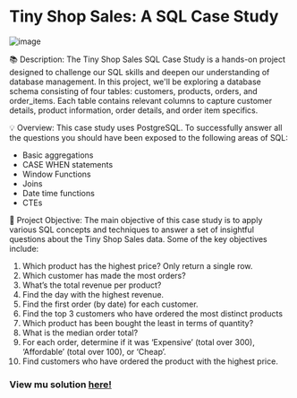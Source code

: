 # Tiny Shop Sales: A SQL Case Study
![image](https://github.com/rushalijain06/Tiny_Shop_Sales/assets/52796809/24c51a53-dbfc-45b5-924d-39ef3a25b646)

📚 Description: The Tiny Shop Sales SQL Case Study is a hands-on project designed to challenge our SQL skills and deepen our understanding of database management. In this project, we'll be exploring a database schema consisting of four tables: customers, products, orders, and order_items. Each table contains relevant columns to capture customer details, product information, order details, and order item specifics.

💡 Overview: This case study uses PostgreSQL. To successfully answer all the questions you should have been exposed to the following areas of SQL:

* Basic aggregations
* CASE WHEN statements
* Window Functions
* Joins
* Date time functions
* CTEs

🎯 Project Objective:
The main objective of this case study is to apply various SQL concepts and techniques to answer a set of insightful questions about the Tiny Shop Sales data. Some of the key objectives include:

1) Which product has the highest price? Only return a single row.
2) Which customer has made the most orders?
3) What’s the total revenue per product?
4) Find the day with the highest revenue.
5) Find the first order (by date) for each customer.
6) Find the top 3 customers who have ordered the most distinct products
7) Which product has been bought the least in terms of quantity?
8) What is the median order total?
9) For each order, determine if it was ‘Expensive’ (total over 300), ‘Affordable’ (total over 100), or ‘Cheap’.
10) Find customers who have ordered the product with the highest price.

### View mu solution [here!](https://github.com/rushalijain06/Tiny_Shop_Sales/blob/main/tiny_shop_sales.sql)
